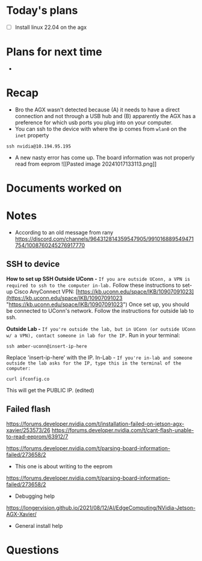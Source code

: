 # Today's plans
- [ ] Install linux 22.04 on the agx 
# Plans for next time
- 
# Recap
- Bro the AGX wasn't detected because (A) it needs to have a direct connection and not through a USB hub and (B) apparently the AGX has a preference for which usb ports you plug into on your computer. 
- You can ssh to the device with where the ip comes from `wlan0` on the `inet` property
```
ssh nvidia@10.194.95.195
```


- A new nasty error has come up. The board information was not properly read from eeprom
![[Pasted image 20241017133113.png]]

# Documents worked on

# Notes

- According to an old message from rany
 https://discord.com/channels/964312814359547905/991016889549471754/1008760245276917770

## SSH to device
**How to set up SSH Outside UConn -** 
`If you are outside UConn, a VPN is required to ssh to the computer in-lab.` Follow these instructions to set-up Cisco AnyConnect VPN: [https://kb.uconn.edu/space/IKB/10907091023](https://kb.uconn.edu/space/IKB/10907091023 "https://kb.uconn.edu/space/IKB/10907091023") 
Once set up, you should be connected to UConn's network. Follow the instructions for outside lab to ssh. 

**Outside Lab -** 
`If you're outside the lab, but in UConn (or outside UConn w/ a VPN), contact someone in lab for the IP.` Run in your terminal:

`ssh amber-uconn@insert-ip-here`

Replace 'insert-ip-here' with the IP. In-Lab - `If you're in-lab and someone outside the lab asks for the IP, type this in the terminal of the computer:`

`curl ifconfig.co`

This will get the PUBLIC IP. (edited)
## Failed flash
https://forums.developer.nvidia.com/t/installation-failed-on-jetson-agx-xavier/253573/26
https://forums.developer.nvidia.com/t/cant-flash-unable-to-read-eeprom/63912/7

https://forums.developer.nvidia.com/t/parsing-board-information-failed/273658/2
- This one is about writing to the eeprom

https://forums.developer.nvidia.com/t/parsing-board-information-failed/273658/2
- Debugging help

https://longervision.github.io/2021/08/12/AI/EdgeComputing/NVidia-Jetson-AGX-Xavier/
- General install help
# Questions


